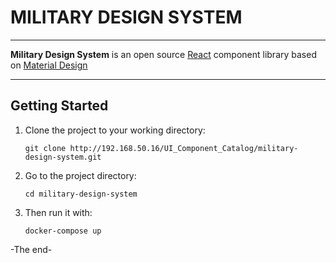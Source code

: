 # MILITARY DESIGN SYSTEM

------------


**Military Design System** is an open source [React](https://react.dev/  "React ") component library based on [Material Design](https://www.material.io/ "Material Design")

------------

## Getting Started
1. Clone the project to your working directory:
   ```
   git clone http://192.168.50.16/UI_Component_Catalog/military-design-system.git
   ```
2. Go to the project directory:
   ```
   cd military-design-system
   ```
3. Then run it with:
   ```
   docker-compose up
   ```

-The end-